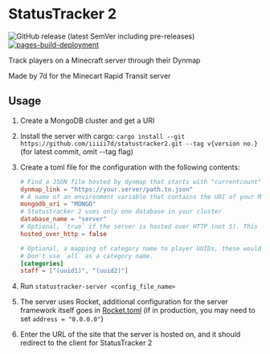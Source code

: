 # StatusTracker 2

![GitHub release (latest SemVer including pre-releases)](https://img.shields.io/github/v/release/iiiii7d/statustracker2?include_prereleases)
[![pages-build-deployment](https://github.com/iiiii7d/statustracker2/actions/workflows/pages/pages-build-deployment/badge.svg)](https://github.com/iiiii7d/statustracker2/actions/workflows/pages/pages-build-deployment)

Track players on a Minecraft server through their Dynmap

Made by 7d for the Minecart Rapid Transit server

## Usage

1. Create a MongoDB cluster and get a URI
2. Install the server with cargo: `cargo install --git https://github.com/iiiii7d/statustracker2.git --tag v{version no.}` (for latest commit, omit --tag flag)
3. Create a toml file for the configuration with the following contents:

   ```toml
   # Find a JSON file hosted by dynmap that starts with "currentcount" as a key
   dynmap_link = "https://your.server/path.to.json"
   # A name of an environment variable that contains the URI of your MongoDB cluster
   mongodb_uri = "MONGO"
   # Statustracker 2 uses only one database in your cluster
   database_name = "server"
   # Optional, `true` if the server is hosted over HTTP (not S). This will affect the redirect
   hosted_over_http = false

   # Optional, a mapping of category name to player UUIDs, these would show up as separate lines in the graph on the client.
   # Don't use `all` as a category name.
   [categories]
   staff = ["(uuid1)", "(uuid2)"]
   ```

4. Run `statustracker-server <config_file_name>`
5. The server uses Rocket, additional configuration for the server framework itself goes in [Rocket.toml](https://rocket.rs/v0.4/guide/configuration/#rockettoml) (if in production, you may need to set `address = "0.0.0.0"`)
6. Enter the URL of the site that the server is hosted on, and it should redirect to the client for StatusTracker 2

